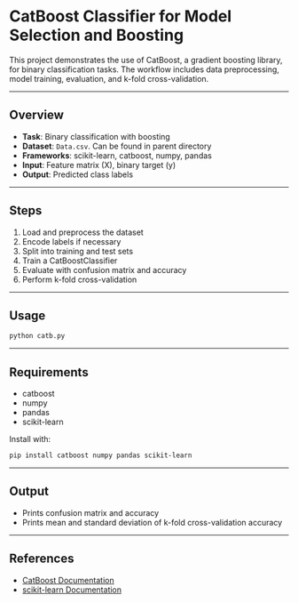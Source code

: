 # CatBoost Classifier for Model Selection and Boosting

This project demonstrates the use of CatBoost, a gradient boosting library, for binary classification tasks. The workflow includes data preprocessing, model training, evaluation, and k-fold cross-validation.

---

## Overview

- **Task**: Binary classification with boosting
- **Dataset**: `Data.csv`. Can be found in parent directory
- **Frameworks**: scikit-learn, catboost, numpy, pandas
- **Input**: Feature matrix (X), binary target (y)
- **Output**: Predicted class labels

---

## Steps

1. Load and preprocess the dataset
2. Encode labels if necessary
3. Split into training and test sets
4. Train a CatBoostClassifier
5. Evaluate with confusion matrix and accuracy
6. Perform k-fold cross-validation

---

## Usage

```bash
python catb.py
```

---

## Requirements

- catboost
- numpy
- pandas
- scikit-learn

Install with:

```bash
pip install catboost numpy pandas scikit-learn
```

---

## Output

- Prints confusion matrix and accuracy
- Prints mean and standard deviation of k-fold cross-validation accuracy

---

## References

- [CatBoost Documentation](https://catboost.ai/)
- [scikit-learn Documentation](https://scikit-learn.org/stable/)
